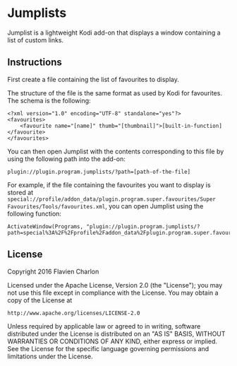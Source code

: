 Jumplists
=========

Jumplist is a lightweight Kodi add-on that displays a window containing a list of custom links.

Instructions
------------

First create a file containing the list of favourites to display.

The structure of the file is the same format as used by Kodi for favourites. The schema is the following:

```
<?xml version="1.0" encoding="UTF-8" standalone="yes"?>
<favourites>
	<favourite name="[name]" thumb="[thumbnail]">[built-in-function]</favourite>
</favourites>
```

You can then open Jumplist with the contents corresponding to this file by using the following path into the add-on:

    plugin://plugin.program.jumplists/?path=[path-of-the-file]

For example, if the file containing the favourites you want to display is stored at ``special://profile/addon_data/plugin.program.super.favourites/Super Favourites/Tools/favourites.xml``, you can open Jumplist using the following function:

    ActivateWindow(Programs, "plugin://plugin.program.jumplists/?path=special%3A%2F%2Fprofile%2Faddon_data%2Fplugin.program.super.favourites%2FSuper+Favourites%2FTools%2Ffavourites.xml")

License
-------

Copyright 2016 Flavien Charlon

Licensed under the Apache License, Version 2.0 (the "License"); you may not use this file except in compliance with the License. You may obtain a copy of the License at

    http://www.apache.org/licenses/LICENSE-2.0

Unless required by applicable law or agreed to in writing, software distributed under the License is distributed on an "AS IS" BASIS, WITHOUT WARRANTIES OR CONDITIONS OF ANY KIND, either express or implied. See the License for the specific language governing permissions and limitations under the License.